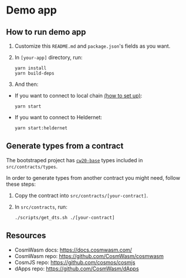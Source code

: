 # Demo app

## How to run demo app

1. Customize this `README.md` and `package.json`'s fields as you want.

2. In `[your-app]` directory, run:

   ```shell
   yarn install
   yarn build-deps
   ```

3. And then:

- If you want to connect to local chain [(how to set up)](https://docs.cosmwasm.com/getting-started/setting-env.html#run-local-node-optional):
  ```shell
  yarn start
  ```
- If you want to connect to Heldernet:
  ```shell
  yarn start:heldernet
  ```

## Generate types from a contract

The bootstraped project has [`cw20-base`](https://github.com/CosmWasm/cosmwasm-plus/tree/master/contracts/cw20-base) types included in `src/contracts/types`.

In order to generate types from another contract you might need, follow these steps:

1. Copy the contract into `src/contracts/[your-contract]`.

2. In `src/contracts`, run:

   ```shell
   ./scripts/get_dts.sh ./[your-contract]
   ```

## Resources

- CosmWasm docs: https://docs.cosmwasm.com/
- CosmWasm repo: https://github.com/CosmWasm/cosmwasm
- CosmJS repo: https://github.com/cosmos/cosmjs
- dApps repo: https://github.com/CosmWasm/dApps
